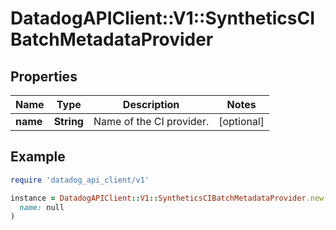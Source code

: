 # DatadogAPIClient::V1::SyntheticsCIBatchMetadataProvider

## Properties

| Name     | Type       | Description              | Notes      |
| -------- | ---------- | ------------------------ | ---------- |
| **name** | **String** | Name of the CI provider. | [optional] |

## Example

```ruby
require 'datadog_api_client/v1'

instance = DatadogAPIClient::V1::SyntheticsCIBatchMetadataProvider.new(
  name: null
)
```
